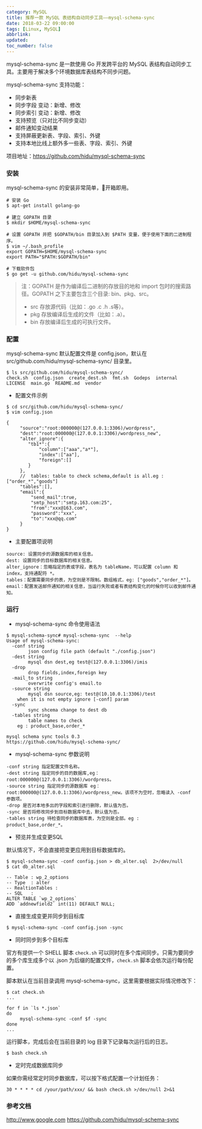 ```yaml
---
category: MySQL
title: 推荐一款 MySQL 表结构自动同步工具——mysql-schema-sync
date: 2018-03-22 09:00:00
tags: [Linux, MySQL]
abbrlink:
updated:
toc_number: false
---
```


mysql-schema-sync 是一款使用 Go 开发跨平台的 MySQL 表结构自动同步工具。主要用于解决多个环境数据库表结构不同步问题。 

mysql-schema-sync 支持功能：

- 同步新表
- 同步字段 变动：新增、修改
- 同步索引 变动：新增、修改
- 支持预览（只对比不同步变动）
- 邮件通知变动结果
- 支持屏蔽更新表、字段、索引、外键
- 支持本地比线上额外多一些表、字段、索引、外键

项目地址：https://github.com/hidu/mysql-schema-sync

<!-- more -->

### 安装

mysql-schema-sync 的安装非常简单，开箱即用。

```
# 安装 Go
$ apt-get install golang-go

# 建立 GOPATH 目录
$ mkdir $HOME/mysql-schema-sync

# 设置 GOPATH 并把 $GOPATH/bin 目录加入到 $PATH 变量，便于使用下面的二进制程序。
$ vim ~/.bash_profile
export GOPATH=$HOME/mysql-schema-sync
export PATH="$PATH:$GOPATH/bin"

# 下载软件包
$ go get -u github.com/hidu/mysql-schema-sync
```

> 注：GOPATH 是作为编译后二进制的存放目的地和 import 包时的搜索路径。GOPATH 之下主要包含三个目录: bin、pkg、src。
>
>- src 存放源代码（比如：.go .c .h .s等）。
>- pkg 存放编译后生成的文件（比如：.a）。
>- bin 存放编译后生成的可执行文件。

### 配置

mysql-schema-sync 默认配置文件是 config.json，默认在 src/github.com/hidu/mysql-schema-sync/ 目录里。

```
$ ls src/github.com/hidu/mysql-schema-sync/
check.sh  config.json  create_dest.sh  fmt.sh  Godeps  internal  LICENSE  main.go  README.md  vendor
```

- 配置文件示例

```
$ cd src/github.com/hidu/mysql-schema-sync/
$ vim config.json

{
     "source":"root:000000@(127.0.0.1:3306)/wordpress",
     "dest":"root:000000@(127.0.0.1:3306)/wordpress_new",
     "alter_ignore":{
        "tb1*":{
            "column":["aaa","a*"],
            "index":["aa"],
            "foreign":[]
        }
     },
     //  tables: table to check schema,default is all.eg :["order_*","goods"]
     "tables":[],
     "email":{
         "send_mail":true,
         "smtp_host":"smtp.163.com:25",
         "from":"xxx@163.com",
         "password":"xxx",
         "to":"xxx@qq.com"
     }
}
```

- 主要配置项说明

```
source: 设置同步的源数据库的相关信息。
dest: 设置同步的目标数据库的相关信息。
alter_ignore：忽略指定的表或字段，表名为 tableName，可以配置 column 和 index，支持通配符 *。
tables：配置需要同步的表，为空则是不限制。数组格式，eg: ["goods","order_*"]。
email：配置发送邮件通知的相关信息，当运行失败或者有表结构变化的时候你可以收到邮件通知。
```

### 运行

- mysql-schema-sync 命令使用语法

```
$ mysql-schema-sync# mysql-schema-sync  --help
Usage of mysql-schema-sync:
  -conf string
    	json config file path (default "./config.json")
  -dest string
    	mysql dsn dest,eg test@(127.0.0.1:3306)/imis
  -drop
    	drop fields,index,foreign key
  -mail_to string
    	overwrite config's email.to
  -source string
    	mysql dsn source,eg: test@(10.10.0.1:3306)/test
	when it is not empty ignore [-conf] param
  -sync
    	sync shcema change to dest db
  -tables string
    	table names to check
	eg : product_base,order_*

mysql schema sync tools 0.3
https://github.com/hidu/mysql-schema-sync/
```

- mysql-schema-sync 参数说明

```
-conf string 指定配置文件名称。
-dest string 指定同步的目的数据库,eg：root:000000@(127.0.0.1:3306)/wordpress。
-source string 指定同步的源数据库 eg：root:000000@(127.0.0.1:3306)/wordpress_new。该项不为空时，忽略读入 -conf 参数项。
-drop 是否对本地多出的字段和索引进行删除，默认值为否。
-sync 是否将修改同步到目标数据库中去，默认值为否。
-tables string 待检查同步的数据库表，为空则是全部。eg : product_base,order_*。
```

- 预览并生成变更SQL

默认情况下，不会直接把变更应用到目标数据库的。

```
$ mysql-schema-sync -conf config.json > db_alter.sql  2>/dev/null 
$ cat db_alter.sql

-- Table : wp_2_options
-- Type  : alter
-- RealtionTables :
-- SQL   :
ALTER TABLE `wp_2_options`
ADD `addnewfield2` int(11) DEFAULT NULL;
```

- 直接生成变更并同步到目标库

```
$ mysql-schema-sync -conf config.json -sync
```

- 同时同步到多个目标库

官方有提供一个 SHELL 脚本 `check.sh` 可以同时在多个库间同步。只需为要同步的多个库生成多个以 .json 为后缀的配置文件，`check.sh` 脚本会依次运行每份配置。

脚本默认在当前目录调用 mysql-schema-sync，这里需要根据实际情况修改下：

```
$ cat check.sh
...

for f in `ls *.json`
do
     mysql-schema-sync -conf $f -sync
done
...
```

运行脚本，完成后会在当前目录的 log 目录下记录每次运行后的日志。 

```
$ bash check.sh
```

- 定时完成数据库同步

如果你需经常定时同步数据库，可以按下格式配置一个计划任务：

```
30 * * * * cd /your/path/xxx/ && bash check.sh >/dev/null 2>&1
```

### 参考文档

http://www.google.com
https://github.com/hidu/mysql-schema-sync




